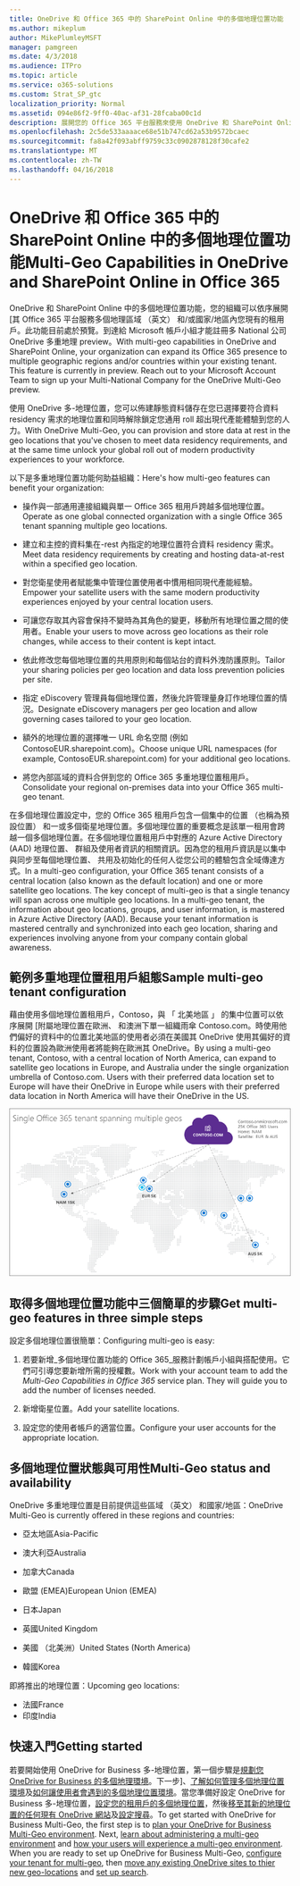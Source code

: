 ```yaml
---
title: OneDrive 和 Office 365 中的 SharePoint Online 中的多個地理位置功能
ms.author: mikeplum
author: MikePlumleyMSFT
manager: pamgreen
ms.date: 4/3/2018
ms.audience: ITPro
ms.topic: article
ms.service: o365-solutions
ms.custom: Strat_SP_gtc
localization_priority: Normal
ms.assetid: 094e86f2-9ff0-40ac-af31-28fcaba00c1d
description: 展開您的 Office 365 平台服務來使用 OneDrive 和 SharePoint Online 中的多個地理位置功能的多個地理區域。
ms.openlocfilehash: 2c5de533aaaace68e51b747cd62a53b9572bcaec
ms.sourcegitcommit: fa8a42f093abff9759c33c0902878128f30cafe2
ms.translationtype: MT
ms.contentlocale: zh-TW
ms.lasthandoff: 04/16/2018
---
```

# <a name="multi-geo-capabilities-in-onedrive-and-sharepoint-online-in-office-365"></a><span data-ttu-id="88068-103">OneDrive 和 Office 365 中的 SharePoint Online 中的多個地理位置功能</span><span class="sxs-lookup"><span data-stu-id="88068-103">Multi-Geo Capabilities in OneDrive and SharePoint Online in Office 365</span></span>

<span data-ttu-id="88068-p101">OneDrive 和 SharePoint Online 中的多個地理位置功能，您的組織可以依序展開 [其 Office 365 平台服務多個地理區域 （英文） 和/或國家/地區內您現有的租用戶。此功能目前處於預覽。到達給 Microsoft 帳戶小組才能註冊多 National 公司 OneDrive 多重地理 preview。</span><span class="sxs-lookup"><span data-stu-id="88068-p101">With multi-geo capabilities in OneDrive and SharePoint Online, your organization can expand its Office 365 presence to multiple geographic regions and/or countries within your existing tenant. This feature is currently in preview. Reach out to your Microsoft Account Team to sign up your Multi-National Company for the OneDrive Multi-Geo preview.</span></span>
  
<span data-ttu-id="88068-107">使用 OneDrive 多-地理位置，您可以佈建靜態資料儲存在您已選擇要符合資料 residency 需求的地理位置和同時解除鎖定您通用 roll 超出現代產能體驗到您的人力。</span><span class="sxs-lookup"><span data-stu-id="88068-107">With OneDrive Multi-Geo, you can provision and store data at rest in the geo locations that you've chosen to meet data residency requirements, and at the same time unlock your global roll out of modern productivity experiences to your workforce.</span></span>
  
<span data-ttu-id="88068-108">以下是多重地理位置功能何助益組織：</span><span class="sxs-lookup"><span data-stu-id="88068-108">Here's how multi-geo features can benefit your organization:</span></span>
  
- <span data-ttu-id="88068-109">操作與一部通用連接組織與單一 Office 365 租用戶跨越多個地理位置。</span><span class="sxs-lookup"><span data-stu-id="88068-109">Operate as one global connected organization with a single Office 365 tenant spanning multiple geo locations.</span></span>
    
- <span data-ttu-id="88068-110">建立和主控的資料集在-rest 內指定的地理位置符合資料 residency 需求。</span><span class="sxs-lookup"><span data-stu-id="88068-110">Meet data residency requirements by creating and hosting data-at-rest within a specified geo location.</span></span>
    
- <span data-ttu-id="88068-111">對您衛星使用者賦能集中管理位置使用者中慣用相同現代產能經驗。</span><span class="sxs-lookup"><span data-stu-id="88068-111">Empower your satellite users with the same modern productivity experiences enjoyed by your central location users.</span></span>
    
- <span data-ttu-id="88068-112">可讓您存取其內容會保持不變時為其角色的變更，移動所有地理位置之間的使用者。</span><span class="sxs-lookup"><span data-stu-id="88068-112">Enable your users to move across geo locations as their role changes, while access to their content is kept intact.</span></span>
    
- <span data-ttu-id="88068-113">依此修改您每個地理位置的共用原則和每個站台的資料外洩防護原則。</span><span class="sxs-lookup"><span data-stu-id="88068-113">Tailor your sharing policies per geo location and data loss prevention policies per site.</span></span>
    
- <span data-ttu-id="88068-114">指定 eDiscovery 管理員每個地理位置，然後允許管理量身訂作地理位置的情況。</span><span class="sxs-lookup"><span data-stu-id="88068-114">Designate eDiscovery managers per geo location and allow governing cases tailored to your geo location.</span></span>
    
- <span data-ttu-id="88068-115">額外的地理位置的選擇唯一 URL 命名空間 (例如 ContosoEUR.sharepoint.com)。</span><span class="sxs-lookup"><span data-stu-id="88068-115">Choose unique URL namespaces (for example, ContosoEUR.sharepoint.com) for your additional geo locations.</span></span>
    
- <span data-ttu-id="88068-116">將您內部區域的資料合併到您的 Office 365 多重地理位置租用戶。</span><span class="sxs-lookup"><span data-stu-id="88068-116">Consolidate your regional on-premises data into your Office 365 multi-geo tenant.</span></span>
    
<span data-ttu-id="88068-p102">在多個地理位置設定中，您的 Office 365 租用戶包含一個集中的位置 （也稱為預設位置） 和一或多個衛星地理位置。多個地理位置的重要概念是該單一租用會跨越一個多個地理位置。在多個地理位置租用戶中對應的 Azure Active Directory (AAD) 地理位置、 群組及使用者資訊的相關資訊。因為您的租用戶資訊是以集中與同步至每個地理位置、 共用及初始化的任何人從您公司的體驗包含全域傳達方式。</span><span class="sxs-lookup"><span data-stu-id="88068-p102">In a multi-geo configuration, your Office 365 tenant consists of a central location (also known as the default location) and one or more satellite geo locations. The key concept of multi-geo is that a single tenancy will span across one multiple geo locations. In a multi-geo tenant, the information about geo locations, groups, and user information, is mastered in Azure Active Directory (AAD). Because your tenant information is mastered centrally and synchronized into each geo location, sharing and experiences involving anyone from your company contain global awareness.</span></span>
  
## <a name="sample-multi-geo-tenant-configuration"></a><span data-ttu-id="88068-121">範例多重地理位置租用戶組態</span><span class="sxs-lookup"><span data-stu-id="88068-121">Sample multi-geo tenant configuration</span></span>

<span data-ttu-id="88068-122">藉由使用多個地理位置租用戶，Contoso，與 「 北美地區 」 的集中位置可以依序展開 [附屬地理位置在歐洲、 和澳洲下單一組織雨傘 Contoso.com。時使用他們偏好的資料中的位置北美地區的使用者必須在美國其 OneDrive 使用其偏好的資料的位置設為歐洲使用者將能夠在歐洲其 OneDrive。</span><span class="sxs-lookup"><span data-stu-id="88068-122">By using a multi-geo tenant, Contoso, with a central location of North America, can expand to satellite geo locations in Europe, and Australia under the single organization umbrella of Contoso.com. Users with their preferred data location set to Europe will have their OneDrive in Europe while users with their preferred data location in North America will have their OneDrive in the US.</span></span>
  
![World 顯示 Contoso 的地理位置及其他可用的地理位置的分佈圖](images/df317ccc-2e53-411d-9211-a5aee63ca1e5.png)
  
## <a name="get-multi-geo-features-in-three-simple-steps"></a><span data-ttu-id="88068-124">取得多個地理位置功能中三個簡單的步驟</span><span class="sxs-lookup"><span data-stu-id="88068-124">Get multi-geo features in three simple steps</span></span>

<span data-ttu-id="88068-125">設定多個地理位置很簡單：</span><span class="sxs-lookup"><span data-stu-id="88068-125">Configuring multi-geo is easy:</span></span>
  
1. <span data-ttu-id="88068-p103">若要新增_多個地理位置功能的 Office 365_服務計劃帳戶小組與搭配使用。它們可引導您要新增所需的授權數。</span><span class="sxs-lookup"><span data-stu-id="88068-p103">Work with your account team to add the _Multi-Geo Capabilities in Office 365_ service plan. They will guide you to add the number of licenses needed.</span></span>
    
2. <span data-ttu-id="88068-128">新增衛星位置。</span><span class="sxs-lookup"><span data-stu-id="88068-128">Add your satellite locations.</span></span>
    
3. <span data-ttu-id="88068-129">設定您的使用者帳戶的適當位置。</span><span class="sxs-lookup"><span data-stu-id="88068-129">Configure your user accounts for the appropriate location.</span></span>
    
## <a name="multi-geo-status-and-availability"></a><span data-ttu-id="88068-130">多個地理位置狀態與可用性</span><span class="sxs-lookup"><span data-stu-id="88068-130">Multi-Geo status and availability</span></span>

<span data-ttu-id="88068-131">OneDrive 多重地理位置是目前提供這些區域 （英文） 和國家/地區：</span><span class="sxs-lookup"><span data-stu-id="88068-131">OneDrive Multi-Geo is currently offered in these regions and countries:</span></span>
  
- <span data-ttu-id="88068-132">亞太地區</span><span class="sxs-lookup"><span data-stu-id="88068-132">Asia-Pacific</span></span>
    
- <span data-ttu-id="88068-133">澳大利亞</span><span class="sxs-lookup"><span data-stu-id="88068-133">Australia</span></span>
    
- <span data-ttu-id="88068-134">加拿大</span><span class="sxs-lookup"><span data-stu-id="88068-134">Canada</span></span>
    
- <span data-ttu-id="88068-135">歐盟 (EMEA)</span><span class="sxs-lookup"><span data-stu-id="88068-135">European Union (EMEA)</span></span>
    
- <span data-ttu-id="88068-136">日本</span><span class="sxs-lookup"><span data-stu-id="88068-136">Japan</span></span>
    
- <span data-ttu-id="88068-137">英國</span><span class="sxs-lookup"><span data-stu-id="88068-137">United Kingdom</span></span>
    
- <span data-ttu-id="88068-138">美國 （北美洲）</span><span class="sxs-lookup"><span data-stu-id="88068-138">United States (North America)</span></span>
    
- <span data-ttu-id="88068-139">韓國</span><span class="sxs-lookup"><span data-stu-id="88068-139">Korea</span></span>
      
<span data-ttu-id="88068-140">即將推出的地理位置：</span><span class="sxs-lookup"><span data-stu-id="88068-140">Upcoming geo locations:</span></span>
  
- <span data-ttu-id="88068-141">法國</span><span class="sxs-lookup"><span data-stu-id="88068-141">France</span></span>
- <span data-ttu-id="88068-142">印度</span><span class="sxs-lookup"><span data-stu-id="88068-142">India</span></span>
    
## <a name="getting-started"></a><span data-ttu-id="88068-143">快速入門</span><span class="sxs-lookup"><span data-stu-id="88068-143">Getting started</span></span>

<span data-ttu-id="88068-p104">若要開始使用 OneDrive for Business 多-地理位置，第一個步驟是[規劃您 OneDrive for Business 的多個地理環境](plan-for-multi-geo.md)。下一步]、[了解如何管理多個地理位置環境](administering-a-multi-geo-environment.md)及[如何讓使用者會遇到的多個地理位置環境](multi-geo-user-experience.md)。當您準備好設定 OneDrive for Business 多-地理位置，[設定您的租用戶的多個地理位置](multi-geo-tenant-configuration.md)，然後[移至其新的地理位置的任何現有 OneDrive 網站](move-onedrive-between-geo-locations.md)及[設定搜尋](configure-search-for-multi-geo.md)。</span><span class="sxs-lookup"><span data-stu-id="88068-p104">To get started with OneDrive for Business Multi-Geo, the first step is to [plan your OneDrive for Business Multi-Geo environment](plan-for-multi-geo.md). Next, [learn about administering a multi-geo environment](administering-a-multi-geo-environment.md) and [how your users will experience a multi-geo environment](multi-geo-user-experience.md). When you are ready to set up OneDrive for Business Multi-Geo, [configure your tenant for multi-geo](multi-geo-tenant-configuration.md), then [move any existing OneDrive sites to thier new geo-locations](move-onedrive-between-geo-locations.md) and [set up search](configure-search-for-multi-geo.md).</span></span>
